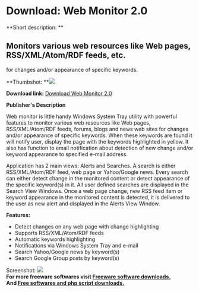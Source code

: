 # Download: Web Monitor 2.0

**Short description: **

## Monitors various web resources like Web pages, RSS/XML/Atom/RDF feeds, etc.
for changes and/or appearance of specific keywords.

  
**Thumbshot: **![](http://www.freewarefiles.com/screenshot/svlwebmon_md.jpg)   
  
**Download link:** [Download Web Monitor 2.0](http://freesoftwares.boysofts.com/Web-Monitor_program_48771.html)  
  

**Publisher's Description**  
  

Web monitor is little handy Windows System Tray utility with powerful features
to monitor various web resources like Web pages, RSS/XML/Atom/RDF feeds,
forums, blogs and news web sites for changes and/or appearance of specific
keywords. When these keywords are found it will notify user, display the page
with the keywords highlighted in yellow. It also has function to email
notification about detection of new change and/or keyword appearance to
specified e-mail address.

Application has 2 main views: Alerts and Searches. A search is either
RSS/XML/Atom/RDF feed, web page or Yahoo/Google news. Every search can either
detect change in the monitored content or detect appearance of the specific
keyword(s) in it. All user defined searches are displayed in the Search View
Windows. Once a web page change, new RSS feed item or keyword appearance in
the monitored content is detected, it is delivered to the user as new alert
and displayed in the Alerts View Window.

**Features:**

  * Detect changes on any web page with change highlighting 
  * Supports RSS/XML/Atom/RDF feeds 
  * Automatic keywords highlighting 
  * Notifications via Windows System Tray and e-mail 
  * Search Yahoo/Google news by keyword(s) 
  * Search Google Group posts by keyword(s) 

  
  
Screenshot: ![](http://www.freewarefiles.com/screenshot/svlwebmon.jpg)  
**For more freeware softwares visit [Freeware software downloads.](http://freesoftwares.boysofts.com/)**   
**And [Free softwares and php script downloads.](http://www.boysofts.com/)**

